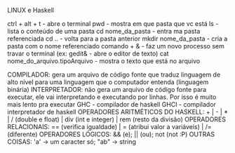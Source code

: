 LINUX e Haskell

ctrl + alt + t - abre o terminal
pwd - mostra em que pasta que vc está
ls - lista o conteúdo de uma pasta
cd nome_da_pasta - entra ma pasta referenciada
cd .. - volta para a pasta anterior
mkdir nome_da_pasta - cria a pasta com o nome referenciado
comando + & - faz um novo processo sem travar o terminal (ex: gedit& - abre o editor de texto)
cat nome_do_arquivo.tipoArquivo - mostra o texto que está no arquivo


COMPILADOR: gera um arquivo de código fonte que traduz linguagem de alto nível para uma linguagem que o computador entenda (linguagem binária)
INTERPRETADOR: não gera um arquivo de código fonte para executar, ele vai interpretando e executando por linhas. Por isso é muito mais lento pra executar
GHC - compilador de haskell
GHCI - compilador interpretador de haskell
OPERADORES ARITMÉTICOS DO HASKELL: + | - | * | / (double e float) | div (int e integer) | rem (resto da divisão)
OPERADORES RELACIONAIS: == (verifica igualdade) | = (atribui valor a variáveis) | /= (diferente)
OPERADORES LÓGICOS: && (e); || (ou); not (not :P)
OUTRAS COISAS: 'a' -> um caracter só; "ab" -> string
